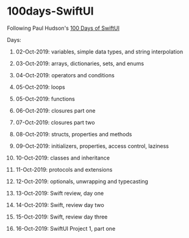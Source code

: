 # 100days-SwiftUI
Following Paul Hudson's [100 Days of SwiftUI](https://www.hackingwithswift.com/100/swiftui)

Days: 

1. 02-Oct-2019: variables, simple data types, and string interpolation

2. 03-Oct-2019: arrays, dictionaries, sets, and enums

3. 04-Oct-2019: operators and conditions

4. 05-Oct-2019: loops

5. 05-Oct-2019: functions

6. 06-Oct-2019: closures part one

7. 07-Oct-2019: closures part two

8. 08-Oct-2019: structs, properties and methods

9. 09-Oct-2019: initializers, properties, access control, laziness

10. 10-Oct-2019: classes and inheritance

11. 11-Oct-2019: protocols and extensions

12. 12-Oct-2019: optionals, unwrapping and typecasting

    

13. 13-Oct-2019: Swift review, day one

14. 14-Oct-2019: Swift, review day two

15. 15-Oct-2019: Swift, review day three

    

16. 16-Oct-2019:  SwiftUI Project 1, part one